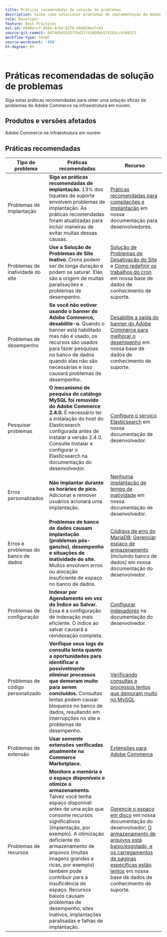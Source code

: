 ```yaml
---
title: Práticas recomendadas de solução de problemas
description: Saiba como solucionar problemas de implementação do Adobe Commerce.
role: Developer
feature: Best Practices
exl-id: 6690eccf-d58d-4cbd-b278-90d020ee7c63
source-git-commit: 987d65b52437fbd21f41600bb5741b3cc43d01f3
workflow-type: tm+mt
source-wordcount: '458'
ht-degree: 0%

---
```


# Práticas recomendadas de solução de problemas

Siga estas práticas recomendadas para obter uma solução eficaz de problemas do Adobe Commerce na infraestrutura em nuvem.

## Produtos e versões afetados

Adobe Commerce na infraestrutura em nuvem

## Práticas recomendadas

| Tipo de problema | Práticas recomendadas | Recurso |
|----------------------------|----------------------------------------------------------------------------------------------------------------------------------------------------------------------------------------------------------------------------------------------------------------------------------------------------------------------------------------------------------------------------------------------------|-------------------------------------------------------------------------------------------------------------------------------------------------------------------------------------------------------------------------------------------------------------------------------------------------------------------------------------------------------------------------------------------------------|
| Problemas de implantação | **Siga as práticas recomendadas de implantação.** 13% dos tíquetes de suporte envolvem problemas de implantação. As práticas recomendadas foram atualizadas para incluir maneiras de evitar muitas dessas causas. | [Práticas recomendadas para compilações e implantação](https://experienceleague.adobe.com/en/docs/commerce-cloud-service/user-guide/develop/deploy/best-practices#best-practices) em nossa documentação para desenvolvedores. |
| Problemas de inatividade do site | **Use a Solução de Problemas de Site Inativo.** Crons podem ser de longa duração e podem se saturar. Elas são a origem de muitas paralisações e problemas de desempenho. | [Solução de Problemas de Desativação do Site](https://experienceleague.adobe.com/docs/commerce-knowledge-base/kb/troubleshooting/site-down-or-unresponsive/magento-site-down-troubleshooter.html?lang=en) e [Como redefinir os trabalhos do cron](https://experienceleague.adobe.com/docs/commerce-knowledge-base/kb/troubleshooting/miscellaneous/cron-job-is-stuck-in-running-status.html?lang=en) em nossa base de dados de conhecimento de suporte. |
| Problemas de desempenho | **Se você não estiver usando o banner do Adobe Commerce, desabilite-o.** Quando o banner está habilitado mas não é usado, os recursos são usados para fazer pesquisas no banco de dados quando elas não são necessárias e isso causará problemas de desempenho. | [Desabilite a saída do banner do Adobe Commerce para melhorar o desempenho](https://experienceleague.adobe.com/docs/commerce-knowledge-base/kb/troubleshooting/miscellaneous/disable-magento-banner-output-to-improve-site-performance.html) em nossa base de dados de conhecimento de suporte. |
| Pesquisar problemas | **O mecanismo de pesquisa do catálogo MySQL foi removido do Adobe Commerce 2.4.0.** É necessário ter a instalação do host do Elasticsearch configurada antes de instalar a versão 2.4.0. Consulte Instalar e configurar o Elasticsearch na documentação do desenvolvedor. | [Configure o serviço Elasticsearch](https://experienceleague.adobe.com/en/docs/commerce-cloud-service/user-guide/configure/service/elasticsearch) em nossa documentação de desenvolvedor. |
| Erros personalizados | **Não implantar durante os horários de pico.** Adicionar e remover usuários acionará uma implantação. | [Nenhuma implantação de tempo de inatividade](https://experienceleague.adobe.com/en/docs/commerce-cloud-service/user-guide/develop/deploy/reduce-downtime) em nossa documentação de desenvolvedor. |
| Erros e problemas do banco de dados | **Problemas de banco de dados causam implantação (problemas pós-gancho), desempenho e situações de inatividade do site.** Muitos envolvem erros ou alocação insuficiente de espaço no banco de dados. | [Códigos de erro do MariaDB](https://mariadb.com/kb/en/library/mariadb-error-codes/#mariadb-specific-error-codes); [Gerenciar espaço de armazenamento](https://experienceleague.adobe.com/en/docs/commerce-cloud-service/user-guide/develop/storage/manage-disk-space) (incluindo banco de dados) em nossa documentação do desenvolvedor. |
| Problemas de configuração | **Indexar por Agendamento em vez do Índice ao Salvar.** Essa é a configuração de indexação mais eficiente. O índice ao salvar causará a reindexação completa. | [Configurar indexadores](../../../configuration/cli/manage-indexers.md#configure-indexers) na documentação do desenvolvedor. |
| Problemas de código personalizado | **Verifique seus logs de consulta lenta quanto a oportunidades para identificar e possivelmente eliminar processos que demoram muito para serem concluídos.** Consultas lentas podem causar bloqueios no banco de dados, resultando em interrupções no site e problemas de desempenho. | [Verificando consultas e processos lentos que demoram muito no MySQL](https://experienceleague.adobe.com/docs/commerce-knowledge-base/kb/troubleshooting/database/checking-slow-queries-and-processes-mysql.html) |
| Problemas de extensão | **Usar somente extensões verificadas atualmente na Commerce Marketplace.** | [Extensões para Adobe Commerce](https://marketplace.magento.com/extensions.html) |
| Problemas de recursos | **Monitore a memória e o espaço disponíveis e otimize o armazenamento.** Talvez você tenha espaço disponível antes de uma ação que consome recursos significativos (implantação, por exemplo). A otimização deficiente do armazenamento de arquivos (muitas imagens grandes e ricas, por exemplo) também pode contribuir para a insuficiência de espaço. Recursos baixos causam problemas de desempenho, sites inativos, implantações paralisadas e falhas de implantação. | [Gerencie o espaço em disco](https://experienceleague.adobe.com/en/docs/commerce-cloud-service/user-guide/develop/storage/manage-disk-space) em nossa documentação do desenvolvedor; [O armazenamento de arquivos está baixo/esgotado, e os carregamentos de páginas específicas estão lentos](https://experienceleague.adobe.com/docs/commerce-knowledge-base/kb/troubleshooting/miscellaneous/file-storage-low-specific-page-loads-are-slow.html?lang=en) em nossa base de dados de conhecimento de suporte. |
